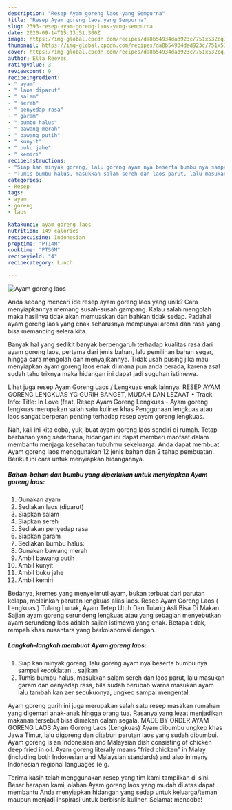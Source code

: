 ```yaml
---
description: "Resep Ayam goreng laos yang Sempurna"
title: "Resep Ayam goreng laos yang Sempurna"
slug: 2393-resep-ayam-goreng-laos-yang-sempurna
date: 2020-09-14T15:13:51.300Z
image: https://img-global.cpcdn.com/recipes/da8b54934dad923c/751x532cq70/ayam-goreng-laos-foto-resep-utama.jpg
thumbnail: https://img-global.cpcdn.com/recipes/da8b54934dad923c/751x532cq70/ayam-goreng-laos-foto-resep-utama.jpg
cover: https://img-global.cpcdn.com/recipes/da8b54934dad923c/751x532cq70/ayam-goreng-laos-foto-resep-utama.jpg
author: Ella Reeves
ratingvalue: 3
reviewcount: 9
recipeingredient:
- " ayam"
- " laos diparut"
- " salam"
- " sereh"
- " penyedap rasa"
- " garam"
- " bumbu halus"
- " bawang merah"
- " bawang putih"
- " kunyit"
- " buku jahe"
- " kemiri"
recipeinstructions:
- "Siap kan minyak goreng, lalu goreng ayam nya beserta bumbu nya sampai kecoklatan... sajikan"
- "Tumis bumbu halus, masukkan salam sereh dan laos parut, lalu masukan garam dan oenyedap rasa, bila sudah berubah warna masukan ayam lalu tambah kan aer secukuonya, ungkeo sampai mengental."
categories:
- Resep
tags:
- ayam
- goreng
- laos

katakunci: ayam goreng laos 
nutrition: 149 calories
recipecuisine: Indonesian
preptime: "PT14M"
cooktime: "PT56M"
recipeyield: "4"
recipecategory: Lunch

---
```



![Ayam goreng laos](https://img-global.cpcdn.com/recipes/da8b54934dad923c/751x532cq70/ayam-goreng-laos-foto-resep-utama.jpg)

Anda sedang mencari ide resep ayam goreng laos yang unik? Cara menyiapkannya memang susah-susah gampang. Kalau salah mengolah maka hasilnya tidak akan memuaskan dan bahkan tidak sedap. Padahal ayam goreng laos yang enak seharusnya mempunyai aroma dan rasa yang bisa memancing selera kita.

Banyak hal yang sedikit banyak berpengaruh terhadap kualitas rasa dari ayam goreng laos, pertama dari jenis bahan, lalu pemilihan bahan segar, hingga cara mengolah dan menyajikannya. Tidak usah pusing jika mau menyiapkan ayam goreng laos enak di mana pun anda berada, karena asal sudah tahu triknya maka hidangan ini dapat jadi suguhan istimewa.

Lihat juga resep Ayam Goreng Laos / Lengkuas enak lainnya. RESEP AYAM GORENG LENGKUAS YG GURIH BANGET, MUDAH DAN LEZAAT • Track Info: Title: In Love (feat. Resep Ayam Goreng Lengkuas - Ayam goreng lengkuas merupakan salah satu kuliner khas Penggunaan lengkuas atau laos sangat berperan penting terhadap resep ayam goreng lengkuas.


Nah, kali ini kita coba, yuk, buat ayam goreng laos sendiri di rumah. Tetap berbahan yang sederhana, hidangan ini dapat memberi manfaat dalam membantu menjaga kesehatan tubuhmu sekeluarga. Anda dapat membuat Ayam goreng laos menggunakan 12 jenis bahan dan 2 tahap pembuatan. Berikut ini cara untuk menyiapkan hidangannya.

<!--inarticleads1-->

##### Bahan-bahan dan bumbu yang diperlukan untuk menyiapkan Ayam goreng laos:

1. Gunakan  ayam
1. Sediakan  laos (diparut)
1. Siapkan  salam
1. Siapkan  sereh
1. Sediakan  penyedap rasa
1. Siapkan  garam
1. Sediakan  bumbu halus:
1. Gunakan  bawang merah
1. Ambil  bawang putih
1. Ambil  kunyit
1. Ambil  buku jahe
1. Ambil  kemiri


Bedanya, kremes yang menyelimuti ayam, bukan terbuat dari parutan kelapa, melainkan parutan lengkuas alias laos. Resep Ayam Goreng Laos ( Lengkuas ) Tulang Lunak, Ayam Tetep Utuh Dan Tulang Asli Bisa Di Makan. Sajian ayam goreng serundeng lengkuas atau yang sebagian menyebutkan ayam serundeng laos adalah sajian istimewa yang enak. Betapa tidak, rempah khas nusantara yang berkolaborasi dengan. 

<!--inarticleads2-->

##### Langkah-langkah membuat Ayam goreng laos:

1. Siap kan minyak goreng, lalu goreng ayam nya beserta bumbu nya sampai kecoklatan... sajikan
1. Tumis bumbu halus, masukkan salam sereh dan laos parut, lalu masukan garam dan oenyedap rasa, bila sudah berubah warna masukan ayam lalu tambah kan aer secukuonya, ungkeo sampai mengental.


Ayam goreng gurih ini juga merupakan salah satu resep masakan rumahan yang digemari anak-anak hingga orang tua. Rasanya yang lezat menjadikan makanan tersebut bisa dimakan dalam segala. MADE BY ORDER AYAM GORENG LAOS Ayam Goreng Laos (Lengkuas) Ayam dibumbu ungkep khas Jawa Timur, lalu digoreng dan ditaburi parutan laos yang sudah dibumbui. Ayam goreng is an Indonesian and Malaysian dish consisting of chicken deep fried in oil. Ayam goreng literally means &#34;fried chicken&#34; in Malay (including both Indonesian and Malaysian standards) and also in many Indonesian regional languages (e.g. 

Terima kasih telah menggunakan resep yang tim kami tampilkan di sini. Besar harapan kami, olahan Ayam goreng laos yang mudah di atas dapat membantu Anda menyiapkan hidangan yang sedap untuk keluarga/teman maupun menjadi inspirasi untuk berbisnis kuliner. Selamat mencoba!
